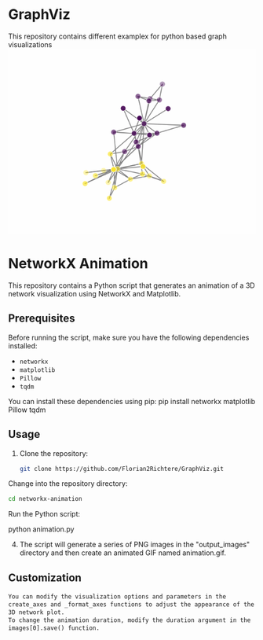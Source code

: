 # GraphViz
This repository contains different examplex for python based graph visualizations
![Graph](Graphs/animation.gif?raw=true)
# NetworkX Animation

This repository contains a Python script that generates an animation of a 3D network visualization using NetworkX and Matplotlib.

## Prerequisites

Before running the script, make sure you have the following dependencies installed:

- `networkx`
- `matplotlib`
- `Pillow`
- `tqdm`

You can install these dependencies using pip:
pip install networkx matplotlib Pillow tqdm


## Usage

1. Clone the repository:

   ```bash
   git clone https://github.com/Florian2Richtere/GraphViz.git
   ```

Change into the repository directory:

   ```bash
   cd networkx-animation
   ```

Run the Python script:
   
   python animation.py

4. The script will generate a series of PNG images in the "output_images" directory and then create an animated GIF named animation.gif.

## Customization

    You can modify the visualization options and parameters in the create_axes and _format_axes functions to adjust the appearance of the 3D network plot.
    To change the animation duration, modify the duration argument in the images[0].save() function.




